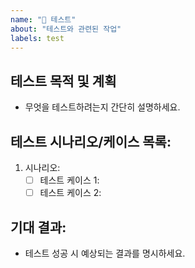 ```yaml
---
name: "🧪 테스트"
about: "테스트와 관련된 작업"
labels: test
---
```


## 테스트 목적 및 계획
- 무엇을 테스트하려는지 간단히 설명하세요.

## 테스트 시나리오/케이스 목록:
1. 시나리오:
    - [ ] 테스트 케이스 1:
    - [ ] 테스트 케이스 2:

## 기대 결과:
- 테스트 성공 시 예상되는 결과를 명시하세요.
